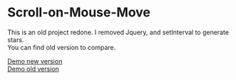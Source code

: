# Scroll-on-Mouse-Move

This is an old project redone. I removed Jquery, and setInterval to generate stars.  
You can find old version to compare.

[Demo new version](https://codepen.io/vincent-wrck/pen/vYjpNOR)  
[Demo old version](https://codepen.io/vincent-wrck/pen/qBjxNrQ)


